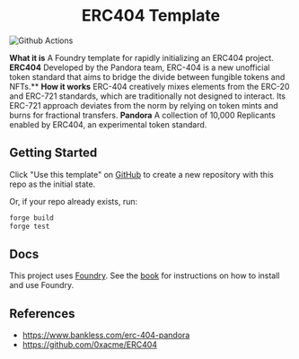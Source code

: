# <h1 align="center"> ERC404 Template </h1>

![Github Actions](https://github.com/coolcode/ERC404/workflows/CI/badge.svg)

**What it is** A Foundry template for rapidly initializing an ERC404 project.
**ERC404** Developed by the Pandora team, ERC-404 is a new unofficial token standard that aims to bridge the divide between fungible tokens and NFTs.**
**How it works** ERC-404 creatively mixes elements from the ERC-20 and ERC-721 standards, which are traditionally not designed to interact. Its ERC-721 approach deviates from the norm by relying on token mints and burns for fractional transfers.
**Pandora** A collection of 10,000 Replicants enabled by ERC404, an experimental token standard.

## Getting Started

Click "Use this template" on [GitHub](https://github.com/coolcode/forge-template) to create a new repository with this repo as the initial state.

Or, if your repo already exists, run:

```sh
forge build
forge test
```

## Docs

This project uses [Foundry](https://getfoundry.sh). See the [book](https://book.getfoundry.sh/getting-started/installation.html) for instructions on how to install and use Foundry.

## References

- https://www.bankless.com/erc-404-pandora
- https://github.com/0xacme/ERC404
